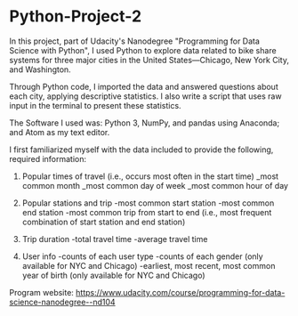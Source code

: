 # Python-Project-2
In this project, part of Udacity's Nanodegree "Programming for Data Science with Python", I used Python to explore data related to bike share systems for three major cities in the United States—Chicago, New York City, and Washington. 

Through Python code, I imported the data and answered questions about each city, applying descriptive statistics. I also write a script that uses raw input in the terminal to present these statistics.

The Software I used was: 
Python 3, NumPy, and pandas using Anaconda; and Atom as my text editor. 

I first familiarized myself with the data included to provide the following, required information:

1. Popular times of travel (i.e., occurs most often in the start time)
  _most common month
  _most common day of week
  _most common hour of day

2. Popular stations and trip
  -most common start station
  -most common end station
  -most common trip from start to end (i.e., most frequent combination of start station and end station)

3. Trip duration
-total travel time
-average travel time

4. User info
-counts of each user type
-counts of each gender (only available for NYC and Chicago)
-earliest, most recent, most common year of birth (only available for NYC and Chicago)

Program website: https://www.udacity.com/course/programming-for-data-science-nanodegree--nd104
